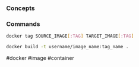 ### Concepts

### Commands

```bash
docker tag SOURCE_IMAGE[:TAG] TARGET_IMAGE[:TAG]
```

```bash
docker build -t username/image_name:tag_name .
```

#docker #image #container